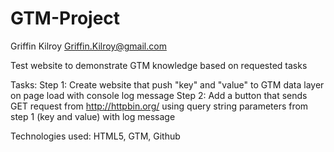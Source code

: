 # GTM-Project
Griffin Kilroy
Griffin.Kilroy@gmail.com

Test website to demonstrate GTM knowledge based on requested tasks

Tasks:
Step 1: Create website that push "key" and "value" to GTM data layer on page load with console log message
Step 2: Add a button that sends GET request from http://httpbin.org/ using query string parameters from step 1 (key and value) with log message

Technologies used:  HTML5, GTM, Github
